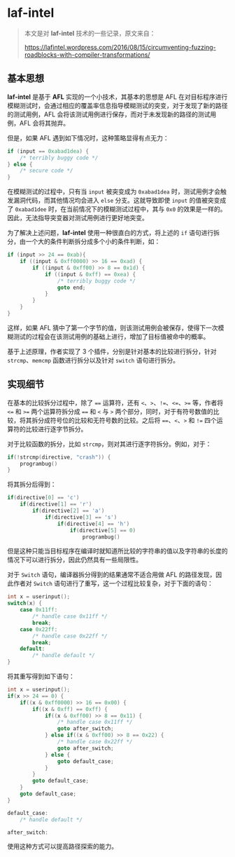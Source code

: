 # laf-intel

> 本文是对 **laf-intel** 技术的一些记录，原文来自：
>
> <https://lafintel.wordpress.com/2016/08/15/circumventing-fuzzing-roadblocks-with-compiler-transformations/>

## 基本思想

**laf-intel** 是基于 **AFL** 实现的一个小技术，其基本的思想是 AFL 在对目标程序进行模糊测试时，会通过相应的覆盖率信息指导模糊测试的突变，对于发现了新的路径的测试用例，AFL 会将该测试用例进行保存，而对于未发现新的路径的测试用例，AFL 会将其抛弃。

但是，如果 AFL 遇到如下情况时，这种策略显得有点无力：

```c
if (input == 0xabad1dea) {
    /* terribly buggy code */
} else {
    /* secure code */
}
```

在模糊测试的过程中，只有当 `input` 被突变成为 `0xabad1dea` 时，测试用例才会触发漏洞代码，而其他情况均会进入 `else` 分支。这就导致即使 `input` 的值被突变成了 `0xabad1dee` 时，在当前情况下的模糊测试过程中，其与 `0x0` 的效果是一样的。因此，无法指导突变器对测试用例进行更好地突变。

为了解决上述问题，**laf-intel** 使用一种很直白的方式，将上述的 `if` 语句进行拆分，由一个大的条件判断拆分成多个小的条件判断，如：

```c
if (input >> 24 == 0xab){
    if ((input & 0xff0000) >> 16 == 0xad) {
        if ((input & 0xff00) >> 8 == 0x1d) {
            if ((input & 0xff) == 0xea) {
                /* terribly buggy code */
                goto end;
            }
        }
    }
}
```

这样，如果 AFL 猜中了第一个字节的值，则该测试用例会被保存，使得下一次模糊测试的过程会在该测试用例的基础上进行，增加了目标值被命中的概率。

基于上述原理，作者实现了 3 个插件，分别是针对基本的比较进行拆分，针对 `strcmp`、`memcmp` 函数进行拆分以及针对 `switch` 语句进行拆分。

## 实现细节

在基本的比较拆分过程中，除了 `==` 运算符，还有 `<`、`>`、`!=`、`<=`、`>=` 等，作者将 `<=` 和 `>=` 两个运算符拆分成 `==` 和 `<` 与 `>` 两个部分，同时，对于有符号数值的比较，将其拆分成符号位的比较和无符号数的比较。之后将 `==`、`<`、`>` 和 `!=` 四个运算符的比较进行逐字节拆分。

对于比较函数的拆分，比如 `strcmp`，则对其进行逐字符拆分。例如，对于：

```c
if(!strcmp(directive, "crash")) {
    programbug()
}
```

将其拆分后得到：

```c
if(directive[0] == 'c')
    if(directive[1] == 'r')
        if(directive[2] == 'a')
            if(directive[3] == 's')
                if(directive[4] == 'h')
                    if(directive[5] == 0)
                        programbug()
```

但是这种只能当目标程序在编译时就知道所比较的字符串的值以及字符串的长度的情况下可以进行拆分，因此仍然具有一些局限性。

对于 `Switch` 语句，编译器拆分得到的结果通常不适合用做 AFL 的路径发现，因此作者对 `Switch` 语句进行了重写，这一个过程比较复杂，对于下面的语句：

```c
int x = userinput();
switch(x) {
    case 0x11ff:
        /* handle case 0x11ff */
        break;
    case 0x22ff:
        /* handle case 0x22ff */
        break;
    default:
        /* handle default */
}
```

将其重写得到如下语句：

```c
int x = userinput();
if(x >> 24 == 0) {
    if((x & 0xff0000) >> 16 == 0x00) {
        if((x & 0xff) == 0xff) {
            if((x & 0xff00) >> 8 == 0x11) {
                /* handle case 0x11ff */
                goto after_switch;
            } else if((x & 0xff00) >> 8 == 0x22) {
                /* handle case 0x22ff */
                goto after_switch;
            } else {
                goto default_case;
            }
        }
        goto default_case;
    }
    goto default_case;
}

default_case:
    /* handle default */

after_switch:
```

使用这种方式可以提高路径探索的能力。
